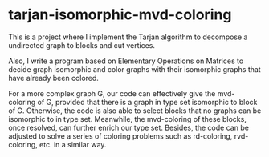 # tarjan-isomorphic-mvd-coloring


This is a project where I implement the Tarjan algorithm to decompose a undirected graph to blocks and cut vertices. 

Also, I write a program based on Elementary Operations on Matrices to decide graph isomorphic and color graphs with their isomorphic graphs that have already been colored. 

For a more complex graph G, our code can effectively give the mvd-coloring of G, provided that there is a graph in type set isomorphic to block of G. Otherwise, the code is also able to select blocks that no graphs can be isomorphic to in type set. Meanwhile, the mvd-coloring of these blocks, once resolved, can further enrich our type set. Besides, the code can be adjusted to solve a series of coloring problems such as rd-coloring, rvd-coloring, etc. in a similar way.
